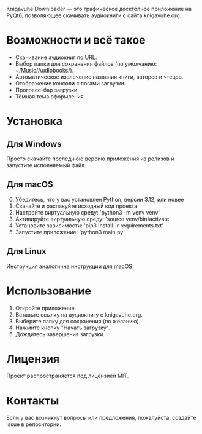 Knigavuhe Downloader — это графическое десктопное приложение на PyQt6, позволяющее скачивать аудиокниги с сайта knigavuhe.org.

# Возможности и всё такое
* Скачивание аудиокниг по URL.
* Выбор папки для сохранения файлов (по умолчанию: ~/Music/Audiobooks/).
* Автоматическое извлечение названия книги, авторов и чтецов.
* Отображение консоли с логами загрузки.
* Прогресс-бар загрузки.
* Тёмная тема оформления.

# Установка
## Для Windows
Просто скачайте последнюю версию приложения из релизов и запустите исполняемый файл.

## Для macOS
0. Убедитесь, что у вас установлен Python, версии 3.12, или новее
1. Скачайте и распакуйте исходный код проекта
2. Настройте виртуальную среду: 'python3 -m venv venv'
3. Активируйте виртуальную среду: 'source venv/bin/activate'
4. Установите зависимости: 'pip3 install -r requirements.txt'
5. Запустите приложение: 'python3 main.py'

## Для Linux
Инструкция аналогична инструкции для macOS

# Использование
1. Откройте приложение.
2. Вставьте ссылку на аудиокнигу с knigavuhe.org.
3. Выберите папку для сохранения (по желанию).
4. Нажмите кнопку "Начать загрузку".
5. Дождитесь завершения загрузки.

# Лицензия
Проект распространяется под лицензией MIT.

# Контакты
Если у вас возникнут вопросы или предложения, пожалуйста, создайте issue в репозитории.
